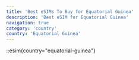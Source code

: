 ```yaml
---
title: 'Best eSIMs To Buy for Equatorial Guinea'
description: 'Best eSIM for Equatorial Guinea'
navigation: true
category: 'country'
country: 'Equatorial Guinea'
---
```


::esim{country="equatorial-guinea"}
